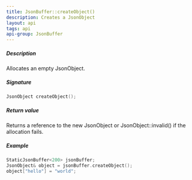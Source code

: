 ```yaml
---
title: JsonBuffer::createObject()
description: Creates a JsonObject
layout: api
tags: api
api-group: JsonBuffer
---
```


##### Description
Allocates an empty JsonObject.

##### Signature
```c++
JsonObject createObject();
```
##### Return value
Returns a reference to the new JsonObject or JsonObject::invalid() if the allocation fails.
##### Example
```c++
StaticJsonBuffer<200> jsonBuffer;
JsonObject& object = jsonBuffer.createObject();
object["hello"] = "world";
```
